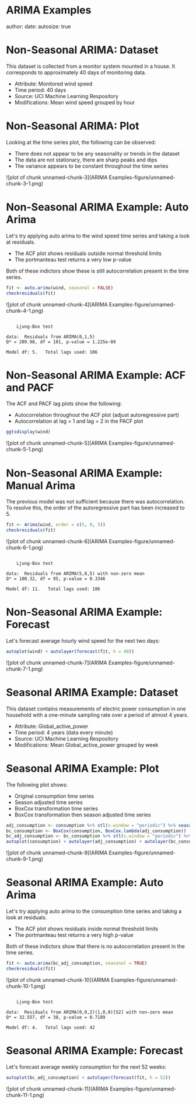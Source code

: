 ARIMA Examples
========================================================
author: 
date: 
autosize: true




Non-Seasonal ARIMA: Dataset
========================================================

This dataset is collected from a monitor system mounted in a house. It corresponds to approximately 40 days of monitoring data. 

- Attribute: Monitored wind speed
- Time period: 40 days
- Source: UCI Machine Learning Respository
- Modifications: Mean wind speed grouped by hour


Non-Seasonal ARIMA: Plot
========================================================




Looking at the time series plot, the following can be observed:

- There does not appear to be any seasonality or trends in the dataset
- The data are not stationary, there are sharp peaks and dips
- The variance appears to be constant throughout the time series


![plot of chunk unnamed-chunk-3](ARIMA Examples-figure/unnamed-chunk-3-1.png)



Non-Seasonal ARIMA Example: Auto Arima
========================================================

Let's try applying auto arima to the wind speed time series and taking a look at residuals.

* The ACF plot shows residuals outside normal threshold limits
* The portmanteau test returns a very low p-value

Both of these indictors show these is still autocorrelation present in the time series.


```r
fit <- auto.arima(wind, seasonal = FALSE)
checkresiduals(fit)
```

![plot of chunk unnamed-chunk-4](ARIMA Examples-figure/unnamed-chunk-4-1.png)

```

	Ljung-Box test

data:  Residuals from ARIMA(0,1,5)
Q* = 209.98, df = 101, p-value = 1.225e-09

Model df: 5.   Total lags used: 106
```

Non-Seasonal ARIMA Example: ACF and PACF
========================================================

The ACF and PACF lag plots show the following:

- Autocorrelation throughout the ACF plot (adjust autoregressive part)
- Autocorrelation at lag = 1 and lag = 2 in the PACF plot



```r
ggtsdisplay(wind)
```

![plot of chunk unnamed-chunk-5](ARIMA Examples-figure/unnamed-chunk-5-1.png)


Non-Seasonal ARIMA Example: Manual Arima
========================================================

The previous model was not sufficient because there was autocorrelation. To resolve this, the order of the autoregressive part has been increased to 5.


```r
fit <- Arima(wind, order = c(5, 0, 5))
checkresiduals(fit)
```

![plot of chunk unnamed-chunk-6](ARIMA Examples-figure/unnamed-chunk-6-1.png)

```

	Ljung-Box test

data:  Residuals from ARIMA(5,0,5) with non-zero mean
Q* = 100.32, df = 95, p-value = 0.3346

Model df: 11.   Total lags used: 106
```


Non-Seasonal ARIMA Example: Forecast
========================================================

Let's forecast average hourly wind speed for the next two days:


```r
autoplot(wind) + autolayer(forecast(fit, h = 48))
```

![plot of chunk unnamed-chunk-7](ARIMA Examples-figure/unnamed-chunk-7-1.png)



Seasonal ARIMA Example: Dataset
========================================================

This dataset contains measurements of electric power consumption in one household with a one-minute sampling rate over a period of almost 4 years. 

- Attribute: Global_active_power
- Time period: 4 years (data every minute)
- Source: UCI Machine Learning Respository
- Modifications: Mean Global_active_power grouped by week






Seasonal ARIMA Example: Plot
========================================================


The following plot shows:
* Original consumption time series
* Season adjusted time series
* BoxCox transformation time series
* BoxCox transformation then season adjusted time series



```r
adj_consumption <- consumption %>% stl(s.window = "periodic") %>% seasadj()
bc_consumption <- BoxCox(consumption, BoxCox.lambda(adj_consumption))
bc_adj_consumption <- bc_consumption %>% stl(s.window = "periodic") %>% seasadj()
autoplot(consumption) + autolayer(adj_consumption) + autolayer(bc_consumption) + autolayer(bc_adj_consumption)
```

![plot of chunk unnamed-chunk-9](ARIMA Examples-figure/unnamed-chunk-9-1.png)







Seasonal ARIMA Example: Auto Arima
========================================================

Let's try applying auto arima to the consumption time series and taking a look at residuals.

* The ACF plot shows residuals inside normal threshold limits
* The portmanteau test returns a very high p-value

Both of these indictors show that there is no autocorrelation present in the time series.



```r
fit <- auto.arima(bc_adj_consumption, seasonal = TRUE)
checkresiduals(fit)
```

![plot of chunk unnamed-chunk-10](ARIMA Examples-figure/unnamed-chunk-10-1.png)

```

	Ljung-Box test

data:  Residuals from ARIMA(0,0,2)(1,0,0)[52] with non-zero mean
Q* = 32.557, df = 38, p-value = 0.7189

Model df: 4.   Total lags used: 42
```

Seasonal ARIMA Example: Forecast
========================================================

Let's forecast average weekly consumption for the next 52 weeks:



```r
autoplot(bc_adj_consumption) + autolayer(forecast(fit, h = 52))
```

![plot of chunk unnamed-chunk-11](ARIMA Examples-figure/unnamed-chunk-11-1.png)

